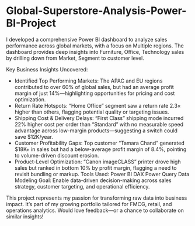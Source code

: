 # Global-Superstore-Analysis-Power-BI-Project
 I developed a comprehensive Power BI dashboard to analyze sales performance across global markets, with a focus on Multiple regions.  The dashboard provides deep insights into Furniture, Office, Technology sales by drilling down from Market, Segment to customer level. 

Key Business Insights Uncovered:
-  Identified Top Performing Markets:
The APAC and EU regions contributed to over 60% of global sales, but had an average profit margin of just 14%—highlighting opportunities for pricing and cost optimization.
-  Return Rate Hotspots:
“Home Office” segment saw a return rate 2.3× higher than others, flagging potential quality or targeting issues.
-  Shipping Cost & Delivery Delays:
“First Class” shipping mode incurred 22% higher cost per order than “Standard” with no measurable speed advantage across low-margin products—suggesting a switch could save $12K/year.
-  Customer Profitability Gaps:
Top customer “Tamara Chand” generated $18K+ in sales but had a below-average profit margin of 8.4%, pointing to volume-driven discount erosion.
-  Product-Level Optimization:
“Canon imageCLASS” printer drove high sales but ranked in bottom 10% by profit margin, flagging a need to revisit bundling or markup.
 Tools Used: Power BI  DAX  Power Query  Data Modeling
 Goal: Enable data-driven decision-making across sales strategy, customer targeting, and operational efficiency.

This project represents my passion for transforming raw data into business impact. It’s part of my growing portfolio tailored for FMCG, retail, and operations analytics.
Would love feedback—or a chance to collaborate on similar insights!
